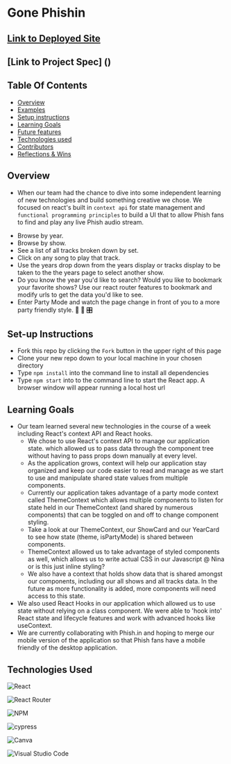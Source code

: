 # Gone Phishin
## [Link to Deployed Site]()
## [Link to Project Spec] ()

## Table Of Contents
+ [Overview](#overview)
+ [Examples](#examples)
+ [Setup instructions](#setup-instructions)
+ [Learning Goals](#learning-goals)
+ [Future features](#future-features)
+ [Technologies used](#technologies-used)
+ [Contributors](#contributors)
+ [Reflections & Wins](#reflections-and-wins)

## Overview
+   When our team had the chance to dive into some independent learning of new technologies and build something creative we chose. We focused on react's built in `context api` for state management and `functional programming principles` to build a UI that to allow Phish fans to find and play any live Phish audio stream.

  - Browse by year.
  - Browse by show.
  - See a list of all tracks broken down by set.
  - Click on any song to play that track.
  - Use the years drop down from the years display or tracks display to be taken to the the years page to select another show.
  - Do you know the year you'd like to search? Would you like to bookmark your favorite shows? Use our react router features to bookmark and modify urls to get the data you'd like to see.
  - Enter Party Mode and watch the page change in front of you to a more party friendly style. 🤪 🎉 🎛️

## Set-up Instructions
  + Fork this repo by clicking the ```Fork``` button in the upper right of this page
  + Clone your new repo down to your local machine in your chosen directory
  + Type ```npm install``` into the command line to install all dependencies
  + Type ```npm start``` into to the command line to start the React app. A browser window will appear running a local host url

## Learning Goals
+ Our team learned several new technologies in the course of a week including React's context API and React hooks.
  - We chose to use React's context API to manage our application state. which allowed us to pass data through the component tree without having to pass props down manually at every level.
  - As the application grows, context will help our application stay organized and keep our code easier to read and manage as we start to use and manipulate shared state values from multiple components.  
  - Currently our application takes advantage of a party mode context called ThemeContext which allows multiple components to listen for state held in our ThemeContext (and shared by numerous components) that can be toggled on and off to change component styling.
  - Take a look at our ThemeContext, our ShowCard and our YearCard to see how state (theme, isPartyMode) is shared between components.
  - ThemeContext allowed us to take advantage of styled components as well, which allows us to write actual CSS in our Javascript 
  @ Nina or is this just inline styling?
  - We also have a context that holds show data that is shared amongst our components, including our all shows and all tracks data. In the future as more functionality is added, more components will need access to this state.
+ We also used React Hooks in our application which allowed us to use state without relying on a class component. We were able to 'hook into' React state and lifecycle features and work with advanced hooks like useContext.
+ We are currently collaborating with Phish.in and hoping to merge our mobile version of the application so that Phish fans have a mobile friendly of the desktop application.

## Technologies Used

![React](https://img.shields.io/badge/react-%2320232a.svg?style=for-the-badge&logo=react&logoColor=%2361DAFB)

![React Router](https://img.shields.io/badge/React_Router-CA4245?style=for-the-badge&logo=react-router&logoColor=white)

![NPM](https://img.shields.io/badge/NPM-%23000000.svg?style=for-the-badge&logo=npm&logoColor=white)

![cypress](https://img.shields.io/badge/-cypress-%23E5E5E5?style=for-the-badge&logo=cypress&logoColor=058a5e)

![Canva](https://img.shields.io/badge/Canva-%2300C4CC.svg?style=for-the-badge&logo=Canva&logoColor=white)

![Visual Studio Code](https://img.shields.io/badge/Visual%20Studio%20Code-0078d7.svg?style=for-the-badge&logo=visual-studio-code&logoColor=white) 


